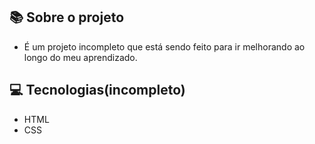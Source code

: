 ## 📚 Sobre o projeto
- É um projeto incompleto que está sendo feito para ir melhorando ao longo do meu aprendizado.

## 💻 Tecnologias(incompleto)
- HTML
- CSS 